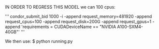 
IN ORDER TO REGRESS THIS MODEL we can 100 cpus:

'''
condor_submit_bid 1000 -i -append request_memory=481920 -append request_cpus=100 -append request_disk=200G -append request_gpus=1 -append 'requirements = CUDADeviceName == "NVIDIA A100-SXM4-40GB"'
'''


We then use:
$ python running.py
